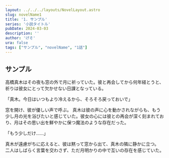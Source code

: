 ```yaml
---
layout: ../../../layouts/NovelLayout.astro
slug: novelName1
title: '1. サンプル'
series: '小説タイトル'
pubDate: 2024-03-03
description: ''
author: 'げそ'
ura: false
tags: ["サンプル", "novelName", "1話"]
---
```

## サンプル
<span class="charmname1">高橋</span><span class="charmname3">真木</span>はその夜も窓の外で月に祈っていた。彼と再会してから何年経とうと、祈りは彼女にとって欠かせない日課となっている。

「<span class="charmname3">真木</span>。今日はいつもより冷えるから、そろそろ戻っておいで」

窓を開け、彼が優しい声で呼ぶ。
<span class="charmname3">真木</span>は彼の声に心を動かされながらも、もう少し月の光を浴びたいと感じていた。彼女の心には彼との再会が深く刻まれており、月はその思い出を鮮やかに保つ魔法のような存在だった。

「もう少しだけ……」

<span class="charmname3">真木</span>が遠慮がちに応えると、彼は黙って窓から出て、<span class="charmname3">真木</span>の隣に静かに立つ。
二人はしばらく言葉を交わさず、ただ月明かりの中で互いの存在を感じていた。